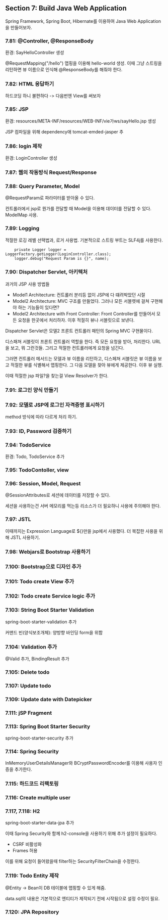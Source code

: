 ## Section 7: Build Java Web Application
Spring Framework, Spring Boot, Hibernate를 이용하여 Java Web Application을 만들어보자.

### 7.81: @Controller, @ResponseBody
환경: SayHelloController 생성

@RequestMapping("/hello") 맵핑을 이용해 hello-world 생성. 이때 그냥 스트링을 리턴하면 뷰 이름으로 인식해 @ResponseBody를 해줘야 한다.

### 7.82: HTML 응답하기
하드코딩 하니 불편하다 -> 다음번엔 View를 써보자

### 7.85: JSP 
환경: resources/META-INF/resources/WEB-INF/vie가ws/sayHello.jsp 생성

JSP 컴파일을 위해 dependency애 tomcat-emded-jasper 추

### 7.86: login 제작
환경: LoginController 생성

### 7.87: 웹의 작동방식 Request/Response

### 7.88: Query Parameter, Model
@RequestParam로 파라미터를 받아올 수 있다.

컨트롤러에서 jsp로 뭔가를 전달할 때 Model을 이용해 데이터를 전달할 수 있다. ModelMap 사용.

### 7.89: Logging
적절한 로깅 레벨 선택법과, 로거 사용법. 기본적으로 스트링 부트는 SLF4j를 사용한다.

```
    private Logger logger = LoggerFactory.getLogger(LoginController.class);
    logger.debug("Request Param is {}", name);
```

### 7.90: Dispatcher Servlet, 아키텍처
과거의 JSP 사용 방법들
- Model1 Architecture: 컨트롤러 분리등 없이 JSP에 다 떄려박았던 시절
- Model2 Architecture: MVC 구조를 만들었다. 그러나 모든 서블렛에 걸쳐 구현해야 하는 기능들이 있다면?
- Model2 Architecture with Front Controller: Front Controller를 만들어서 모든 요청을 한곳에서 처리하자. 이후 적절히 뷰나 서블릿으로 보낸다.

Dispatcher Servlet은 모델2 프론트 컨트롤러 패턴의 Spring MVC 구현물이다.

디스패쳐 서블릿이 프론트 컨트롤러 역할을 한다. 즉 모든 요청을 받아, 처리한다. URL을 보고, 뭐 그런것들. 그리고 적절한 컨트롤러에게 요청을 넘긴다.

그러면 컨트롤러 메서드는 모델과 뷰 이름을 리턴하고, 디스페쳐 서블릿은 뷰 이름을 보고 적절한 뷰를 식별해서 맵핑한다. 그 다음 모델을 찾아 뷰에게 제공한다. 이후 뷰 실행.

이때 적절한 jsp 파일?을 찾는걸 View Resolver가 한다.

### 7.91: 로그인 양식 만들기

### 7.92: 모델로 JSP에 로그인 자격증명 표시하기
method 방식에 따라 다르게 처리 하기.

### 7.93: ID, Password 검증하기

### 7.94: TodoService
환경: Todo, TodoService 추가

### 7.95: TodoContoller, view

### 7.96: Session, Model, Request
@SessionAttributes로 세션에 데이터를 저장할 수 있다.

세션을 사용하는건 서버 메모리를 먹는등 리소스가 더 필요하니 사용에 주의해야 한다.

### 7.97: JSTL
이때까지는 Expression Language로 ${}만을 jsp에서 사용했다. 더 복잡한 사용을 위해 JSTL 사용하기.

### 7.98: Webjars로 Bootstrap 사용하기

### 7.100: Bootstrap으로 디자인 추가

### 7.101: Todo create View 추가

### 7.102: Todo create Service logic 추가

### 7.103: String Boot Starter Validation
spring-boot-starter-validation 추가

커맨드 빈(양식보조개체): 양방향 바인딩 form을 위함

### 7.104: Validation 추가 
@Valid 추가, BindingResult 추가

### 7.105: Delete todo

### 7.107: Update todo

### 7.109: Update date with Datepicker

### 7.111: jSP Fragment

### 7.113: Spring Boot Starter Security
spring-boot-starter-security 추가

### 7.114: Spring Security
InMemoryUserDetailsManager와 BCryptPasswordEncoder를 이용해 사용자 인증을 추가한다.

### 7.115: 하드코드 리팩토링

### 7.116: Create multiple user

### 7.117, 7.118: H2
spring-boot-starter-data-jpa 추가

이때 Spring Security와 함께 h2-console을 사용하기 위해 추가 설정이 필요하다.
- CSRF 비활성화
- Frames 허용

이를 위해 요청이 들어왔을때 filter하는 SecurityFilterChain을 수정한다.

### 7.119: Todo Entity 제작
@Entity -> Bean이 DB 테이블에 맵핑할 수 있게 해줌.

data.sql의 내용은 기본적으로 엔티티가 제작되기 전에 시작됨으로 설정 수정이 필요.

### 7.120: JPA Repository

